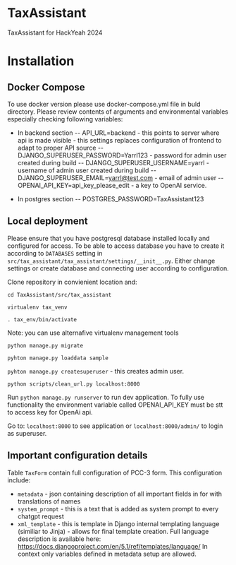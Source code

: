 # TaxAssistant
TaxAssistant for HackYeah 2024 


# Installation

## Docker Compose

To use docker version please use docker-compose.yml file in buld directory. Please review contents of arguments and environmental variables especially checking following variables:

- In backend section
-- API_URL=backend - this points to server where api is made visible - this settings replaces configuration of frontend to adapt to proper API source 
-- DJANGO_SUPERUSER_PASSWORD=Yarrl123 - password for admin user created during build
-- DJANGO_SUPERUSER_USERNAME=yarrl - username of admin user created during build
-- DJANGO_SUPERUSER_EMAIL=yarrl@test.com - email of admin user
-- OPENAI_API_KEY=api_key_please_edit - a key to OpenAI service.

- In postgres section
-- POSTGRES_PASSWORD=TaxAssistant123



## Local deployment

Please ensure that you have postgresql database installed locally and configured for access. To be able to access database you have to create it according to `DATABASES` setting in `src/tax_assistant/tax_assistant/settings/__init__.py`. Either change settings or create database and connecting user according to configuration.

Clone repository in convienient location and:

`cd TaxAssistant/src/tax_assistant`

`virtualenv tax_venv`

`. tax_env/bin/activate`

Note: you can use alternafive virtualenv management tools

`python manage.py migrate`

`pyhton manage.py loaddata sample`

`pyhton manage.py createsuperuser` - this creates admin user.

`python scripts/clean_url.py localhost:8000`

Run `python manage.py runserver` to run dev application. To fully use functionality the environment variable called OPENAI_API_KEY must be stt to access key for OpenAi api.

Go to: `localhost:8000` to see application or `localhost:8000/admin/` to login as superuser. 


## Important configuration details

Table `TaxForm` contain full configuration of PCC-3 form.
This configuration include:

- `metadata` - json containing description of all important fields in for with translations of names
- `system_prompt` - this is a text that is added as system prompt to every chatgpt request
- `xml_template` - this is template in Django internal templating language (similiar to Jinja) - allows for final template creation. Full language description is available here: https://docs.djangoproject.com/en/5.1/ref/templates/language/
In context only variables defined in metadata setup are allowed.
